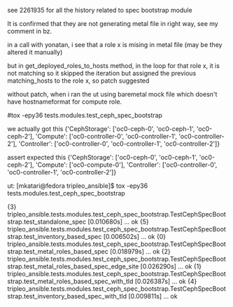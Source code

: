 
see 2261935 for all the history related to spec bootstrap module


It is confirmed that they are not generating metal file in right way, see my comment in bz.


in a call with yonatan, i see that a role x is mising in metal file (may be they altered it manually)

but in get_deployed_roles_to_hosts method, in the loop for that role x, it is not matching so it skipped the iteration
but assigned the previous matching_hosts to the role x, so patch suggested 


without patch, when i ran the ut using  baremetal mock file which doesn't have hostnameformat for compute role.


#tox -epy36 tests.modules.test_ceph_spec_bootstrap

we actually got this
{'CephStorage': ['oc0-ceph-0', 'oc0-ceph-1', 'oc0-ceph-2'],
 'Compute': ['oc0-controller-0', 'oc0-controller-1', 'oc0-controller-2'],
 'Controller': ['oc0-controller-0', 'oc0-controller-1', 'oc0-controller-2']}



assert expected this
 {'CephStorage': ['oc0-ceph-0', 'oc0-ceph-1', 'oc0-ceph-2'],
 'Compute': ['oc0-compute-0'],
 'Controller': ['oc0-controller-0', 'oc0-controller-1', 'oc0-controller-2']}


ut:
[mkatari@fedora tripleo_ansible]$ tox -epy36 tests.modules.test_ceph_spec_bootstrap



{3} tripleo_ansible.tests.modules.test_ceph_spec_bootstrap.TestCephSpecBootstrap.test_standalone_spec [0.010680s] ... ok
{5} tripleo_ansible.tests.modules.test_ceph_spec_bootstrap.TestCephSpecBootstrap.test_inventory_based_spec [0.006502s] ... ok
{0} tripleo_ansible.tests.modules.test_ceph_spec_bootstrap.TestCephSpecBootstrap.test_metal_roles_based_spec [0.018979s] ... ok
{2} tripleo_ansible.tests.modules.test_ceph_spec_bootstrap.TestCephSpecBootstrap.test_metal_roles_based_spec_edge_site [0.026290s] ... ok
{1} tripleo_ansible.tests.modules.test_ceph_spec_bootstrap.TestCephSpecBootstrap.test_metal_roles_based_spec_with_tld [0.026387s] ... ok
{4} tripleo_ansible.tests.modules.test_ceph_spec_bootstrap.TestCephSpecBootstrap.test_inventory_based_spec_with_tld [0.009811s] ... ok

